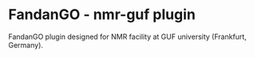# FandanGO - nmr-guf plugin

FandanGO plugin designed for NMR facility at GUF university (Frankfurt, Germany).
